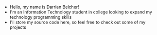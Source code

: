 - Hello, my name is Darrian Belcher!
- I'm an Information Technology student in college looking to expand my technology programming skills 
- I'll store my source code here, so feel free to check out some of my projects


<!---
DarrianBelcher/DarrianBelcher is a ✨ special ✨ repository because its `README.md` (this file) appears on your GitHub profile.
You can click the Preview link to take a look at your changes.
--->
